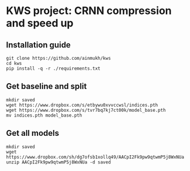 # KWS project: CRNN compression and speed up

## Installation guide
```shell
git clone https://github.com/ainmukh/kws
cd kws
pip install -q -r ./requirements.txt
```

## Get baseline and split
```shell
mkdir saved
wget https://www.dropbox.com/s/etbywu0xvvccwsl/indices.pth
wget https://www.dropbox.com/s/tvr7bq7kj7ct00k/model_base.pth
mv indices.pth model_base.pth
```
## Get all models
```shell
mkdir saved
wget https://www.dropbox.com/sh/dg7ofsb1xollq49/AACpI2Fk9pw9qtwmP5j8WxNUa
unzip AACpI2Fk9pw9qtwmP5j8WxNUa -d saved
```
